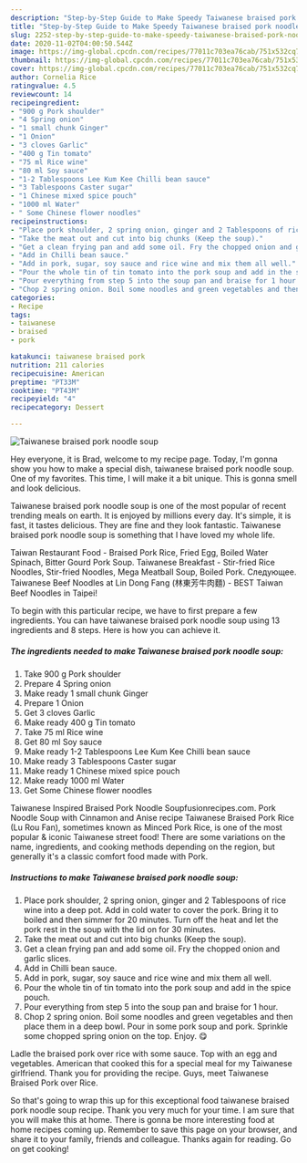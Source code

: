 ```yaml
---
description: "Step-by-Step Guide to Make Speedy Taiwanese braised pork noodle soup"
title: "Step-by-Step Guide to Make Speedy Taiwanese braised pork noodle soup"
slug: 2252-step-by-step-guide-to-make-speedy-taiwanese-braised-pork-noodle-soup
date: 2020-11-02T04:00:50.544Z
image: https://img-global.cpcdn.com/recipes/77011c703ea76cab/751x532cq70/taiwanese-braised-pork-noodle-soup-recipe-main-photo.jpg
thumbnail: https://img-global.cpcdn.com/recipes/77011c703ea76cab/751x532cq70/taiwanese-braised-pork-noodle-soup-recipe-main-photo.jpg
cover: https://img-global.cpcdn.com/recipes/77011c703ea76cab/751x532cq70/taiwanese-braised-pork-noodle-soup-recipe-main-photo.jpg
author: Cornelia Rice
ratingvalue: 4.5
reviewcount: 14
recipeingredient:
- "900 g Pork shoulder"
- "4 Spring onion"
- "1 small chunk Ginger"
- "1 Onion"
- "3 cloves Garlic"
- "400 g Tin tomato"
- "75 ml Rice wine"
- "80 ml Soy sauce"
- "1-2 Tablespoons Lee Kum Kee Chilli bean sauce"
- "3 Tablespoons Caster sugar"
- "1 Chinese mixed spice pouch"
- "1000 ml Water"
- " Some Chinese flower noodles"
recipeinstructions:
- "Place pork shoulder, 2 spring onion, ginger and 2 Tablespoons of rice wine into a deep pot. Add in cold water to cover the pork. Bring it to boiled and then simmer for 20 minutes. Turn off the heat and let the pork rest in the soup with the lid on for 30 minutes."
- "Take the meat out and cut into big chunks (Keep the soup)."
- "Get a clean frying pan and add some oil. Fry the chopped onion and garlic slices."
- "Add in Chilli bean sauce."
- "Add in pork, sugar, soy sauce and rice wine and mix them all well."
- "Pour the whole tin of tin tomato into the pork soup and add in the spice pouch."
- "Pour everything from step 5 into the soup pan and braise for 1 hour."
- "Chop 2 spring onion. Boil some noodles and green vegetables and then place them in a deep bowl. Pour in some pork soup and pork. Sprinkle some chopped spring onion on the top. Enjoy. 😋"
categories:
- Recipe
tags:
- taiwanese
- braised
- pork

katakunci: taiwanese braised pork 
nutrition: 211 calories
recipecuisine: American
preptime: "PT33M"
cooktime: "PT43M"
recipeyield: "4"
recipecategory: Dessert

---
```



![Taiwanese braised pork noodle soup](https://img-global.cpcdn.com/recipes/77011c703ea76cab/751x532cq70/taiwanese-braised-pork-noodle-soup-recipe-main-photo.jpg)

Hey everyone, it is Brad, welcome to my recipe page. Today, I'm gonna show you how to make a special dish, taiwanese braised pork noodle soup. One of my favorites. This time, I will make it a bit unique. This is gonna smell and look delicious.

Taiwanese braised pork noodle soup is one of the most popular of recent trending meals on earth. It is enjoyed by millions every day. It's simple, it is fast, it tastes delicious. They are fine and they look fantastic. Taiwanese braised pork noodle soup is something that I have loved my whole life.

Taiwan Restaurant Food - Braised Pork Rice, Fried Egg, Boiled Water Spinach, Bitter Gourd Pork Soup. Taiwanese Breakfast - Stir-fried Rice Noodles, Stir-fried Noodles, Mega Meatball Soup, Boiled Pork. Следующее. Taiwanese Beef Noodles at Lin Dong Fang (林東芳牛肉麵) - BEST Taiwan Beef Noodles in Taipei!


To begin with this particular recipe, we have to first prepare a few ingredients. You can have taiwanese braised pork noodle soup using 13 ingredients and 8 steps. Here is how you can achieve it.

<!--inarticleads1-->

##### The ingredients needed to make Taiwanese braised pork noodle soup:

1. Take 900 g Pork shoulder
1. Prepare 4 Spring onion
1. Make ready 1 small chunk Ginger
1. Prepare 1 Onion
1. Get 3 cloves Garlic
1. Make ready 400 g Tin tomato
1. Take 75 ml Rice wine
1. Get 80 ml Soy sauce
1. Make ready 1-2 Tablespoons Lee Kum Kee Chilli bean sauce
1. Make ready 3 Tablespoons Caster sugar
1. Make ready 1 Chinese mixed spice pouch
1. Make ready 1000 ml Water
1. Get  Some Chinese flower noodles


Taiwanese Inspired Braised Pork Noodle Soupfusionrecipes.com. Pork Noodle Soup with Cinnamon and Anise recipe Taiwanese Braised Pork Rice (Lu Rou Fan), sometimes known as Minced Pork Rice, is one of the most popular &amp; iconic Taiwanese street food! There are some variations on the name, ingredients, and cooking methods depending on the region, but generally it&#39;s a classic comfort food made with Pork. 

<!--inarticleads2-->

##### Instructions to make Taiwanese braised pork noodle soup:

1. Place pork shoulder, 2 spring onion, ginger and 2 Tablespoons of rice wine into a deep pot. Add in cold water to cover the pork. Bring it to boiled and then simmer for 20 minutes. Turn off the heat and let the pork rest in the soup with the lid on for 30 minutes.
1. Take the meat out and cut into big chunks (Keep the soup).
1. Get a clean frying pan and add some oil. Fry the chopped onion and garlic slices.
1. Add in Chilli bean sauce.
1. Add in pork, sugar, soy sauce and rice wine and mix them all well.
1. Pour the whole tin of tin tomato into the pork soup and add in the spice pouch.
1. Pour everything from step 5 into the soup pan and braise for 1 hour.
1. Chop 2 spring onion. Boil some noodles and green vegetables and then place them in a deep bowl. Pour in some pork soup and pork. Sprinkle some chopped spring onion on the top. Enjoy. 😋


Ladle the braised pork over rice with some sauce. Top with an egg and vegetables. American that cooked this for a special meal for my Taiwanese girlfriend. Thank you for providing the recipe. Guys, meet Taiwanese Braised Pork over Rice. 

So that's going to wrap this up for this exceptional food taiwanese braised pork noodle soup recipe. Thank you very much for your time. I am sure that you will make this at home. There is gonna be more interesting food at home recipes coming up. Remember to save this page on your browser, and share it to your family, friends and colleague. Thanks again for reading. Go on get cooking!

